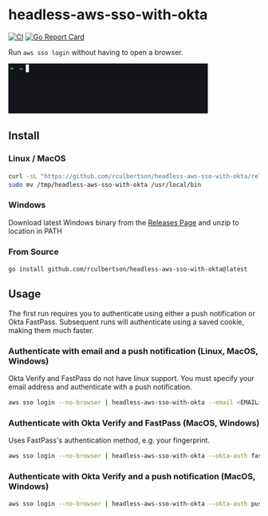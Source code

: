 # headless-aws-sso-with-okta

[![CI](https://github.com/rculbertson/headless-aws-sso-with-okta/actions/workflows/ci.yml/badge.svg?branch=main)](https://github.com/rculbertson/headless-aws-sso-with-okta/actions/workflows/ci.yml)
[![Go Report Card](https://goreportcard.com/badge/github.com/rculbertson/headless-aws-sso-with-okta)](https://goreportcard.com/report/github.com/rculbertson/headless-aws-sso-with-okta)

Run `aws sso login` without having to open a browser.

<img src="./docs/demo.gif" alt="Description" width="400" height="100">

## Install

### Linux / MacOS

```bash
curl -sL "https://github.com/rculbertson/headless-aws-sso-with-okta/releases/download/0.1.2/headless-aws-sso-with-okta_.0.1.2_$(uname -s)_$(uname -m).tar.gz" | tar xz -C /tmp/
sudo mv /tmp/headless-aws-sso-with-okta /usr/local/bin
```

### Windows

Download latest Windows binary from the [Releases Page](https://github.com/rculbertson/headless-aws-sso-with-okta/releases) and unzip to location in PATH

### From Source

```bash
go install github.com/rculbertson/headless-aws-sso-with-okta@latest
```

## Usage

The first run requires you to authenticate using either a push notification or Okta FastPass. Subsequent runs will authenticate using a saved cookie, making them much faster.

### Authenticate with email and a push notification (Linux, MacOS, Windows)

Okta Verify and FastPass do not have linux support. You must specify your email address and authenticate with a push notification.

```bash
aws sso login --no-browser | headless-aws-sso-with-okta --email <EMAIL> --okta-auth push-notification
```

### Authenticate with Okta Verify and FastPass (MacOS, Windows)

Uses FastPass's authentication method, e.g. your fingerprint.

```bash
aws sso login --no-browser | headless-aws-sso-with-okta --okta-auth fastpass
```

### Authenticate with Okta Verify and a push notification (MacOS, Windows)

```bash
aws sso login --no-browser | headless-aws-sso-with-okta --okta-auth push-notification
```
